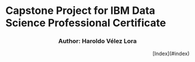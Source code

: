 # Capstone Project for IBM Data Science Professional Certificate
### <p align="center"> Author: Haroldo Vélez Lora</p> 
<p align="right">[Index](#index)</p>
